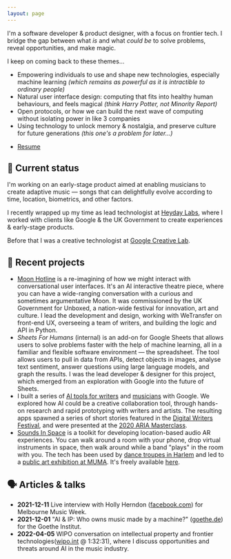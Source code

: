 ```yaml
---
layout: page
---
```


I'm a software developer &amp; product designer, with a focus on frontier tech. I bridge the
gap between what *is* and what *could be* to solve problems, reveal opportunities, and make magic.

I keep on coming back to these themes...

- Empowering individuals to use and shape new technologies, especially
  machine learning *(which remains as powerful as it is
  intractible to ordinary people)*
- Natural user interface design: computing that fits into healthy
  human behaviours, and feels magical *(think Harry Potter, not Minority
  Report)*
- Open protocols, or how we can build the next wave of computing without isolating
  power in like 3 companies
- Using technology to unlock memory &amp; nostalgia, and preserve culture for
  future generations *(this one's a problem for later...)*

<ul class="files">
  <li><a href="{{config.cdnUrl}}/rupert-resume-jun2022.pdf" target="_blank" download>Resume</a></li>
</ul>

## <span class="emoji">🔮</span> Current status

I'm working on an early-stage product aimed at enabling musicians to create
adaptive music &mdash; songs that can delightfully evolve according to time, location,
biometrics, and other factors.

I recently wrapped up my time as lead technologist at
<a href="https://heydaylabs.co" target="_blank">Heyday Labs</a>, where I
worked with clients like Google &amp; the UK Government to create experiences
&amp; early-stage products.

Before that I was a creative technologist at
<a href="https://experiments.withgoogle.com/search?q=google%20creative%20lab"
target="_blank">Google Creative Lab</a>.

## <span class="emoji">📓</span> Recent projects

- <a href="https://moonhotline.tourdemoon.com" target="_blank">Moon Hotline</a> is a re-imagining of how we
  might interact with conversational user interfaces. It's an AI interactive
  theatre piece, where you can have a wide-ranging conversation with a
  curious and sometimes argumentative Moon. It was commissioned by
  the UK Government for Unboxed, a nation-wide festival for innovation, art and
  culture. I lead the development and design, working with WeTransfer on front-end
  UX, overseeing a team of writers, and building the logic and API in Python.
- *Sheets For Humans* (internal) is an add-on for Google Sheets that allows users to solve
  problems faster with the help of machine learning, all in a familiar and
  flexible software
  environment &mdash; the spreadsheet. The tool allows users to pull in data from
  APIs, detect objects in images, analyse text sentiment, answer questions using
  large language models, and graph the results. I
  was the lead developer & designer for this project, which emerged from an
  exploration with Google into the future of Sheets.
- I built a series of <a
  href="https://experiments.withgoogle.com/collection/aiwriting" target="_blank">AI tools for
  writers</a> and
  <a href="https://www.youtube.com/watch?v=MbKsRJ5MsnA" target="_blank">musicians</a> with Google. We explored how
  AI could be a creative collaboration tool, through
  hands-on research and rapid prototyping with writers and artists. The
  resulting apps spawned a
  series of short stories featured in the <a
  href="https://2019.digitalwritersfestival.com/event/creativity-inside-the-machine/"
  target="_blank">Digital Writers
  Festival</a>,
  and were presented at the <a
  href="https://www.aria.com.au/awards/news/aria-masterclass-machine-learning-ai-music"
  target="_blank">2020 ARIA
  Masterclass</a>.
- <a href="https://experiments.withgoogle.com/sounds-in-space" target="_blank">Sounds In Space</a> is a
  toolkit for developing location-based audio AR experiences. You can walk
  around a room with your phone, drop virtual instruments in space, then walk
  around while a band "plays" in the room with you. The tech has been used by
  <a href="https://heidilatskydance.org/displayed" target="_blank">dance troupes in Harlem</a> and led to a
  <a href="https://vimeo.com/393792407" target="_blank">public art exhibition at MUMA</a>. It's freely
  available <a href="https://github.com/googlecreativelab/sounds-in-space" target="_blank">here</a>.


## <span class="emoji">🗣</span> Articles & talks

- **2021-12-11** Live interview with Holly Herndon
(<a
href="https://www.facebook.com/watch/live/?ref=watch_permalink&v=431296195362579"
target="_blank">facebook.com</a>)
  for Melbourne Music Week.
- **2021-12-01** "AI & IP: Who owns music made by a machine?"
(<a
href="https://www.goethe.de/prj/k40/en/mus/machine-music.html" target="_blank">goethe.de</a>)
for the Goethe Institut.
- **2022-04-05** WIPO conversation on intellectual property and frontier
  technologies(<a
  href="https://c.connectedviews.com/05/SitePlayer/wipo?session=115052&starttime=4709" target="_blank">wipo.int</a>
  @ 1:32:31), where I discuss opportunities and threats around AI in the music
  industry.